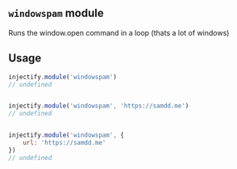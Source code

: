 ## `windowspam` module

Runs the window.open command in a loop (thats a lot of windows)

## Usage

```js
injectify.module('windowspam')
// undefined


injectify.module('windowspam', 'https://samdd.me')
// undefined


injectify.module('windowspam', {
    url: 'https://samdd.me'
})
// undefined
```
